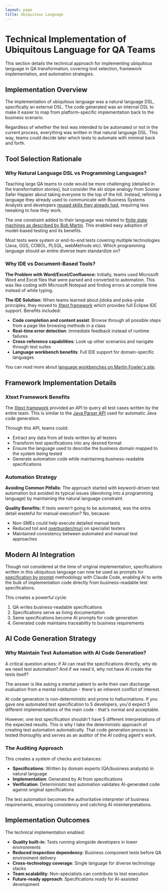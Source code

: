 ```yaml
---
layout: page
title: Ubiquitous Language
---
```


# Technical Implementation of Ubiquitous Language for QA Teams

This section details the technical approach for implementing ubiquitous language in QA transformation, covering tool selection, framework implementation, and automation strategies.

## Implementation Overview

The implementation of ubiquitous language was a natural language DSL, specifically an external DSL. The code generated was an internal DSL to make it easier to map from platform-specific implementation back to the business scenario.

Regardless of whether the test was intended to be automated or not in the current process, everything was written in that natural language DSL. This way, teams could decide later which tests to automate with minimal back and forth.

## Tool Selection Rationale

### Why Natural Language DSL vs Programming Languages?

Teaching large QA teams to code would be more challenging (detailed in the transformation stories), but consider the ski slope analogy from Sooner Safer Happier about taking everyone to the top of the hill. Instead, refining a language they already used to communicate with Business Systems Analysts and developers [reused skills they already had][2], requiring less tweaking to how they work.

The one constraint added to their language was related to [finite state machines as described by Bob Martin][6]. This enabled easy adoption of model-based testing and its benefits.

Most tests were system or end-to-end tests covering multiple technologies (Java, GGS, COBOL, PLSQL, webMethods etc). Which programming language should an entire diverse team standardize on?

### Why IDE vs Document-Based Tools?

**The Problem with Word/Excel/Confluence:**
Initially, teams used Microsoft Word and Excel files that were parsed and converted to automation. This was like coding with Microsoft Notepad and finding errors at compile time instead of while typing.

**The IDE Solution:**
When teams learned about jidoka and poka-yoke principles, they moved to [Xtext framework][8] which provides full Eclipse IDE support. Benefits included:

- **Code completion and content assist**: Browse through all possible steps from a page like browsing methods in a class
- **Real-time error detection**: Immediate feedback instead of runtime failures
- **Cross-reference capabilities**: Look up other scenarios and navigate through test suites
- **Language workbench benefits**: Full IDE support for domain-specific languages

You can read more about [language workbenches on Martin Fowler's site][7].

## Framework Implementation Details

### Xtext Framework Benefits

The [Xtext framework][8] provided an API to query all test cases written by the entire team. This is similar to the [Java Parser API][9] used for automatic Java code generation.

Through this API, teams could:
- Extract any data from all tests written by all testers
- Transform test specifications into any desired format
- Ensure the language used to describe the business domain mapped to the system being tested
- Generate automation code while maintaining business-readable specifications

### Automation Strategy

**Avoiding Common Pitfalls:**
The approach started with keyword-driven test automation but avoided its typical issues (devolving into a programming language) by maintaining the natural language constraint.

**Quality Benefits:**
If tests weren't going to be automated, was the extra detail wasteful for manual execution? No, because:
- Non-SMEs could help execute detailed manual tests
- Reduced toil and [overburden/muri][1] on specialist testers
- Maintained consistency between automated and manual test approaches

## Modern AI Integration

Though not considered at the time of original implementation, specifications written in this ubiquitous language can now be used as prompts for [specification by prompt][3] methodology with Claude Code, enabling AI to write the bulk of implementation code directly from business-readable test specifications.

This creates a powerful cycle:
1. QA writes business-readable specifications
2. Specifications serve as living documentation
3. Same specifications become AI prompts for code generation
4. Generated code maintains traceability to business requirements

## AI Code Generation Strategy

### Why Maintain Test Automation with AI Code Generation?

A critical question arises: if AI can read the specifications directly, why do we need test automation? And if we need it, why not have AI create the tests itself?

The answer is like asking a mental patient to write their own discharge evaluation from a mental institution - there's an inherent conflict of interest.

AI code generation is non-deterministic and prone to hallucinations. If you gave one automated test specification to 5 developers, you'd expect 5 different implementations of the main code - that's normal and acceptable. 

However, one test specification shouldn't have 5 different interpretations of the expected results. This is why I take the deterministic approach of creating test automation automatically. That code generation process is tested thoroughly and serves as an auditor of the AI coding agent's work.

### The Auditing Approach

This creates a system of checks and balances:
- **Specifications**: Written by domain experts (QA/business analysts) in natural language
- **Implementation**: Generated by AI from specifications  
- **Verification**: Deterministic test automation validates AI-generated code against original specifications

The test automation becomes the authoritative interpreter of business requirements, ensuring consistency and catching AI misinterpretations.

## Implementation Outcomes

The technical implementation enabled:
- **Quality built-in**: Tests running alongside developers in lower environments
- **Reduced inspection dependency**: Business component tests before QA environment delivery
- **Cross-technology coverage**: Single language for diverse technology stacks
- **Team scalability**: Non-specialists can contribute to test execution
- **Future-ready approach**: Specifications ready for AI-assisted development

[1]: /demingdriventesting/migrating-from-defect-inspection-to-prevention/muri
[2]: /demingdriventesting/communicating-the-strategy-to-qa/the-neo-nurture-incubator
[3]: /specificationbyprompt/index
[4]: https://martinfowler.com/bliki/UbiquitousLanguage.html
[5]: https://youtube.com/clip/UgkxwDpbV3Wzrdz0mNow9cglz9_KJuxLmj25?si=6Sx67uKN7UoKukVM
[6]: https://blog.cleancoder.com/uncle-bob/2018/06/06/PickledState.html
[7]: https://martinfowler.com/articles/languageWorkbench.html
[8]: https://eclipse.dev/Xtext/
[9]: https://javaparser.org/